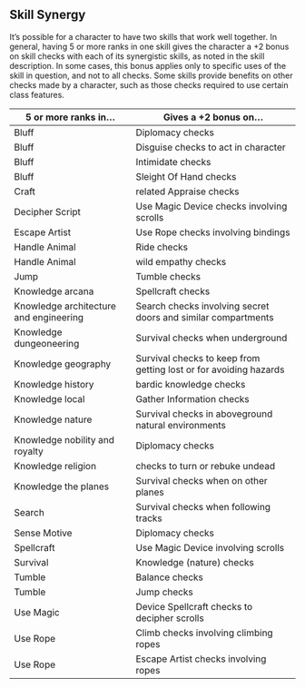 ## Skill Synergy

It’s possible for a character to have two skills that work well together. In general, having 5 or more ranks in one skill gives the character a +2 bonus on skill checks with each of its synergistic skills, as noted in the skill description. In some cases, this bonus applies only to specific uses of the skill in question, and not to all checks. Some skills provide benefits on other checks made by a character, such as those checks required to use certain class features. 

| 5 or more ranks in… | Gives a +2 bonus on… |
| ------------------- | -------------------- |
| Bluff | Diplomacy checks |
| Bluff | Disguise checks to act in character |
| Bluff | Intimidate checks |
| Bluff | Sleight Of Hand checks |
| Craft | related Appraise checks |
| Decipher Script | Use Magic Device checks involving scrolls |
| Escape Artist | Use Rope checks involving bindings |
| Handle Animal | Ride checks |
| Handle Animal | wild empathy checks |
| Jump | Tumble checks |
| Knowledge arcana | Spellcraft checks |
| Knowledge architecture and engineering | Search checks involving secret doors and similar compartments |
| Knowledge dungeoneering | Survival checks when underground |
| Knowledge geography | Survival checks to keep from getting lost or for avoiding hazards |
| Knowledge history | bardic knowledge checks |
| Knowledge local | Gather Information checks |
| Knowledge nature | Survival checks in aboveground natural environments |
| Knowledge nobility and royalty | Diplomacy checks |
| Knowledge religion | checks to turn or rebuke undead |
| Knowledge the planes | Survival checks when on other planes |
| Search | Survival checks when following tracks |
| Sense Motive | Diplomacy checks |
| Spellcraft | Use Magic Device involving scrolls |
| Survival | Knowledge (nature) checks |
| Tumble | Balance checks |
| Tumble | Jump checks |
| Use Magic | Device 	Spellcraft checks to decipher scrolls |
| Use Rope | Climb checks involving climbing ropes |
| Use Rope | Escape Artist checks involving ropes |
